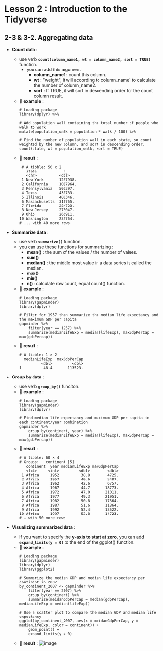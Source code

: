 # Lesson 2 : Introduction to the Tidyverse

## 2-3 & 3-2. Aggregating data
* __Count data__ :
  * use verb **`count(column_name1, wt = column_name2, sort = TRUE)`** function.
    * you can add this argument
      * **column_name1** : count this column.
      * **wt** : "weight", it will according to column_name1 to calculate the number of column_name2.
      * **sort** : If TRUE, it will sort in descending order for the count column result.
  * 📝 **example** : 
    ```
    # Loading package
    library(dplyr) %>%
    
    # Add population_walk containing the total number of people who walk to work 
    mutate(population_walk = population * walk / 100) %>%
    
    # Find the number of population_walk in each state, so count weighted by the new column, and sort in descending order.
    count(state, wt = population_walk, sort = TRUE)
    ```
  * 🔎 **result** :
    ```
     # A tibble: 50 x 2
       state            n
       <chr>          <dbl>
     1 New York       1237938.
     2 California     1017964.
     3 Pennsylvania   505397.
     4 Texas          430783.
     5 Illinois       400346.
     6 Massachusetts  316765.
     7 Florida        284723.
     8 New Jersey     273047.
     9 Ohio           266911.
    10 Washington     239764.
    # ... with 40 more rows
    ```

* __Summarize data__ :
  * use verb **`summarize()`** function.
  * you can use these functions for summarizing :
    * **mean()** : the sum of the values / the number of values.
    * **sum()** 
    * **median()** : the middle most value in a data series is called the median.
    * **max()** 
    * **min()**
    * **n()** : calculate row count, equal count() function. 
  * 📝 **example** : 
    ```
    # Loading package
    library(gapminder)
    library(dplyr)
    
    # Filter for 1957 then summarize the median life expectancy and the maximum GDP per capita
    gapminder %>%
        filter(year == 1957) %>%
        summarize(medianLifeExp = median(lifeExp), maxGdpPerCap = max(gdpPercap))
    ```
  * 🔎 **result** :
    ```
    # A tibble: 1 × 2
      medianLifeExp  maxGdpPerCap
              <dbl>         <dbl>
    1          48.4       113523.
    ```
* __Group by data__ :
  * use verb **`group_by()`** funciton.
  * 📝 **example** : 
    ```
    # Loading package
    library(gapminder)
    library(dplyr)
    
    # Find median life expectancy and maximum GDP per capita in each continent/year combination
    gapminder %>%
        group_by(continent, year) %>%
        summarize(medianLifeExp = median(lifeExp), maxGdpPerCap = max(gdpPercap))
    ```
  * 🔎 **result** :
    ```
    # A tibble: 60 × 4
    # Groups:   continent [5]
       continent  year medianLifeExp maxGdpPerCap
       <fct>     <int>         <dbl>        <dbl>
     1 Africa     1952          38.8        4725.
     2 Africa     1957          40.6        5487.
     3 Africa     1962          42.6        6757.
     4 Africa     1967          44.7       18773.
     5 Africa     1972          47.0       21011.
     6 Africa     1977          49.3       21951.
     7 Africa     1982          50.8       17364.
     8 Africa     1987          51.6       11864.
     9 Africa     1992          52.4       13522.
    10 Africa     1997          52.8       14723.
    # … with 50 more rows
    ```
* __Visualizing summarized data__ :
  * If you want to specify the **y-axis to start at zero**, you can add **`expand_limits(y = 0)`** to the end of the ggplot() function.
  * 📝 **example** : 
    ```
    # Loading package
    library(gapminder)
    library(dplyr)
    library(ggplot2)
    
    # Summarize the median GDP and median life expectancy per continent in 2007
    by_continent_2007 <- gapminder %>%
        filter(year == 2007) %>%
        group_by(continent) %>%
        summarize(meidanGdpPerCap = median(gdpPercap), medianLifeExp = median(lifeExp))

    # Use a scatter plot to compare the median GDP and median life expectancy
    ggplot(by_continent_2007, aes(x = meidanGdpPerCap, y = medianLifeExp, color = continent)) +
        geom_point() +
        expand_limits(y = 0)
    ```
  * 🔎 **result** :
    ![image](https://user-images.githubusercontent.com/15766139/185286125-c4d0f4a5-4183-44e3-9cf1-270f277eebe9.png)
